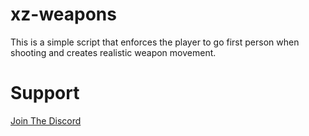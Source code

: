 # xz-weapons
This is a simple script that enforces the player to go first person when shooting and creates realistic weapon movement.

# Support
[Join The Discord](https://discord.gg/htHDtwCxAX)
